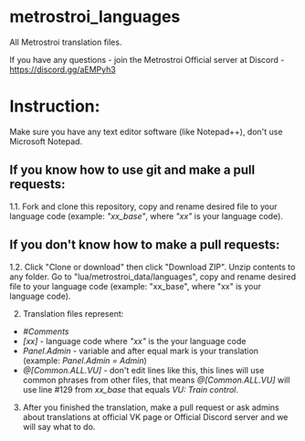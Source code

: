 # metrostroi_languages
All Metrostroi translation files.

If you have any questions - join the Metrostroi Official server at Discord - https://discord.gg/aEMPyh3

# Instruction:
Make sure you have any text editor software (like Notepad++), don't use Microsoft Notepad.

## If you know how to use git and make a pull requests:
1.1. Fork and clone this repository, copy and rename desired file to your language code (example: *"xx_base"*, where *"xx"* is your language code).

## If you don't know how to make a pull requests:
1.2. Click "Clone or download" then click "Download ZIP". Unzip contents to any folder. Go to "lua/metrostroi_data/languages", copy and rename desired file to your language code (example: "xx_base", where "xx" is your language code).

2. Translation files represent:
* *#Comments*
* *[xx]* - language code where *"xx"* is the your language code
* *Panel.Admin* - variable and after equal mark is your translation (example: *Panel.Admin = Admin*)
* *@[Common.ALL.VU]* - don't edit lines like this, this lines will use common phrases from other files, that means *@[Common.ALL.VU]* will use line #129 from *xx_base* that equals *VU: Train control*.

3. After you finished the translation, make a pull request or ask admins about translations at official VK page or Official Discord server and we will say what to do.
